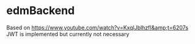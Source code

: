 # edmBackend
Based on https://www.youtube.com/watch?v=KxqlJblhzfI&amp;t=6207s
JWT is implemented but currently not necessary
